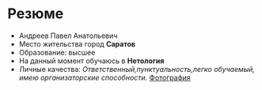 # Резюме
- Андреев Павел Анатольевич
- Место жительства город **Cаратов**
- Образование: высшее
- На данный момент обучаюсь в **Нетология**
- Личные качества:  *Ответственный,пунктуальность,легко обучаемый, имею организаторские способности.*
[Фотография](https://photos.google.com/photo/AF1QipOG6Bc-AZbcUIZVOSKiii85zqRddghZcuKsVVDf)